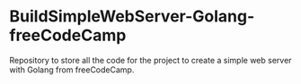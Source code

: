 # BuildSimpleWebServer-Golang-freeCodeCamp
Repository to store all the code for the project to create a simple web server with Golang from freeCodeCamp.
